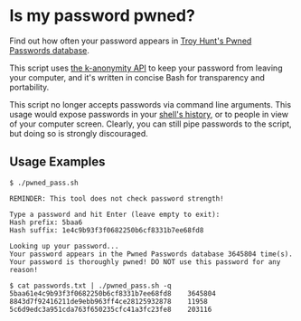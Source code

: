 # Is my password pwned?
Find out how often your password appears in [Troy Hunt's Pwned Passwords
database](https://www.troyhunt.com/ive-just-launched-pwned-passwords-version-2/).

This script uses [the k-anonymity
API](https://blog.cloudflare.com/validating-leaked-passwords-with-k-anonymity/)
to keep your password from leaving your computer, and it's written in concise
Bash for transparency and portability.

This script no longer accepts passwords via command line arguments. This usage
would expose passwords in your [shell's
history](https://www.tecmint.com/history-command-examples/), or to people in
view of your computer screen. Clearly, you can still pipe passwords to the
script, but doing so is strongly discouraged.

## Usage Examples

```
$ ./pwned_pass.sh

REMINDER: This tool does not check password strength!

Type a password and hit Enter (leave empty to exit):
Hash prefix: 5baa6
Hash suffix: 1e4c9b93f3f0682250b6cf8331b7ee68fd8

Looking up your password...
Your password appears in the Pwned Passwords database 3645804 time(s).
Your password is thoroughly pwned! DO NOT use this password for any reason!
```

```
$ cat passwords.txt | ./pwned_pass.sh -q
5baa61e4c9b93f3f0682250b6cf8331b7ee68fd8    3645804
8843d7f92416211de9ebb963ff4ce28125932878    11958
5c6d9edc3a951cda763f650235cfc41a3fc23fe8    203116
```
